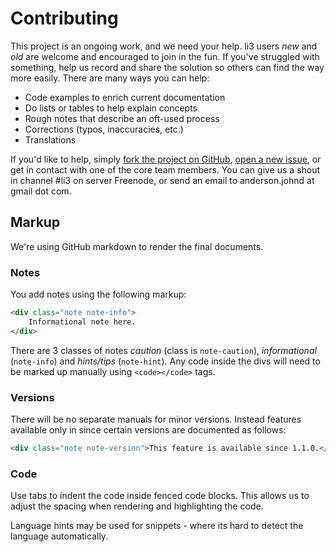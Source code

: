 # Contributing

This project is an ongoing work, and we need your help. li3 users _new_ and _old_ are welcome and encouraged to join in the fun. If you've struggled with something, help us record and share the solution so others can find the way more easily. There are many ways you can help:

 * Code examples to enrich current documentation
 * Do lists or tables to help explain concepts
 * Rough notes that describe an oft-used process
 * Corrections (typos, inaccuracies, etc.)
 * Translations

If you'd like to help, simply [fork the project on GitHub](https://github.com/UnionOfRAD/manual), [open a new issue](https://github.com/UnionOfRAD/manual/issues), or get in contact with one of the core team members. You can give us a shout in channel #li3 on server Freenode, or send an email to anderson.johnd at gmail dot com.

## Markup

We're using GitHub markdown to render the final documents. 

### Notes

You add notes using the following markup:

```html
<div class="note note-info">
	Informational note here.
</div>
```

There are 3 classes of notes _caution_ (class is `note-caution`), _informational_ (`note-info`) 
and _hints/tips_ (`note-hint`). Any code inside the divs will need to be marked up manually using
`<code></code>` tags.

### Versions

There will be no separate manuals for minor versions. Instead features available only 
in since certain versions are documented as follows:

```html
<div class="note note-version">This feature is available since 1.1.0.</div>
```

### Code

Use tabs to indent the code inside fenced code blocks. This allows us to adjust the spacing when rendering and highlighting the code.

Language hints may be used for snippets - where its hard to detect the language automatically.


